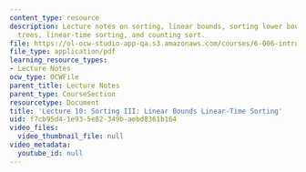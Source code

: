 ```yaml
---
content_type: resource
description: Lecture notes on sorting, linear bounds, sorting lower bounds, decision
  trees, linear-time sorting, and counting sort.
file: https://ol-ocw-studio-app-qa.s3.amazonaws.com/courses/6-006-introduction-to-algorithms-spring-2008/f7cb95d41e935e82349baebd8361b164_lec10.pdf
file_type: application/pdf
learning_resource_types:
- Lecture Notes
ocw_type: OCWFile
parent_title: Lecture Notes
parent_type: CourseSection
resourcetype: Document
title: 'Lecture 10: Sorting III: Linear Bounds Linear-Time Sorting'
uid: f7cb95d4-1e93-5e82-349b-aebd8361b164
video_files:
  video_thumbnail_file: null
video_metadata:
  youtube_id: null
---
```

